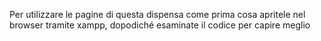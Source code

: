 Per utilizzare le pagine di questa dispensa come prima cosa apritele nel browser tramite xampp, dopodiché esaminate il codice per capire meglio

